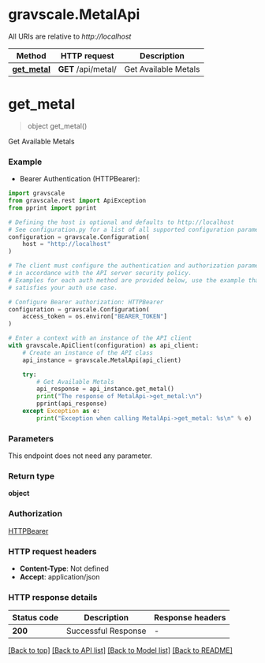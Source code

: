 # gravscale.MetalApi

All URIs are relative to *http://localhost*

Method | HTTP request | Description
------------- | ------------- | -------------
[**get_metal**](MetalApi.md#get_metal) | **GET** /api/metal/ | Get Available Metals


# **get_metal**
> object get_metal()

Get Available Metals

### Example

* Bearer Authentication (HTTPBearer):

```python
import gravscale
from gravscale.rest import ApiException
from pprint import pprint

# Defining the host is optional and defaults to http://localhost
# See configuration.py for a list of all supported configuration parameters.
configuration = gravscale.Configuration(
    host = "http://localhost"
)

# The client must configure the authentication and authorization parameters
# in accordance with the API server security policy.
# Examples for each auth method are provided below, use the example that
# satisfies your auth use case.

# Configure Bearer authorization: HTTPBearer
configuration = gravscale.Configuration(
    access_token = os.environ["BEARER_TOKEN"]
)

# Enter a context with an instance of the API client
with gravscale.ApiClient(configuration) as api_client:
    # Create an instance of the API class
    api_instance = gravscale.MetalApi(api_client)

    try:
        # Get Available Metals
        api_response = api_instance.get_metal()
        print("The response of MetalApi->get_metal:\n")
        pprint(api_response)
    except Exception as e:
        print("Exception when calling MetalApi->get_metal: %s\n" % e)
```



### Parameters

This endpoint does not need any parameter.

### Return type

**object**

### Authorization

[HTTPBearer](../README.md#HTTPBearer)

### HTTP request headers

 - **Content-Type**: Not defined
 - **Accept**: application/json

### HTTP response details

| Status code | Description | Response headers |
|-------------|-------------|------------------|
**200** | Successful Response |  -  |

[[Back to top]](#) [[Back to API list]](../README.md#documentation-for-api-endpoints) [[Back to Model list]](../README.md#documentation-for-models) [[Back to README]](../README.md)

